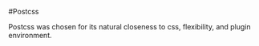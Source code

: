 #Postcss

Postcss was chosen for its natural closeness to css, flexibility, and plugin environment.
